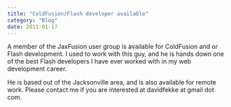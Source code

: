 ```yaml
---
title: "ColdFusion/Flash developer available"
category: "Blog"
date: 2011-01-17
---
```



A member of the JaxFusion user group is available for ColdFusion and or Flash development. I used to work with this guy, and he is hands down one of the best Flash developers I have ever worked with in my web development career.

He is based out of the Jacksonville area, and is also available for remote work. Please contact me if you are interested at davidfekke at gmail dot com.
